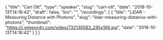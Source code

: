 {
  "title": "Carl Ott",
  "type": "speaker",
  "slug": "carl-ott",
  "date": "2018-10-13T14:16:42",
  "draft": false,
  "bio": "",
  "recordings": [
    {
      "title": "LiDAR - Measuring Distance with Photons",
      "slug": "lidar-measuring-distance-with-photons",
      "thumbnail": "https://i.vimeocdn.com/video/732130583_295x166.jpg",
      "date": "2018-10-13T14:16:42"
    }
  ]
}